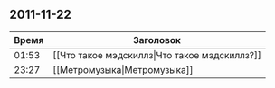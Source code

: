 ## 2011-11-22
| Время | Заголовок |
| --- | --- |
| 01:53 | [[Что такое мэдскиллз\|Что такое мэдскиллз?]] |
| 23:27 | [[Метромузыка\|Метромузыка]] |
